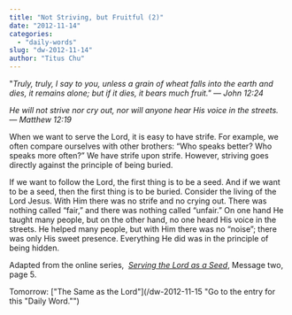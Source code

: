 ```yaml
---
title: "Not Striving, but Fruitful (2)"
date: "2012-11-14"
categories: 
  - "daily-words"
slug: "dw-2012-11-14"
author: "Titus Chu"
---
```


"_Truly, truly, I say to you, unless a grain of wheat falls into the earth and dies, it remains alone; but if it dies, it bears much fruit." — John 12:24_

_He will not strive nor cry out, nor will anyone hear His voice in the streets._ _— Matthew 12:19_

When we want to serve the Lord, it is easy to have strife. For example, we often compare ourselves with other brothers: “Who speaks better? Who speaks more often?” We have strife upon strife. However, striving goes directly against the principle of being buried.

If we want to follow the Lord, the first thing is to be a seed. And if we want to be a seed, then the first thing is to be buried. Consider the living of the Lord Jesus. With Him there was no strife and no crying out. There was nothing called “fair,” and there was nothing called “unfair.” On one hand He taught many people, but on the other hand, no one heard His voice in the streets. He helped many people, but with Him there was no “noise”; there was only His sweet presence. Everything He did was in the principle of being hidden.

Adapted from the online series,  _[Serving the Lord as a Seed](/articles-serving-0007 "Go to the listing for this series of articles.")_, Message two, page 5.

Tomorrow: ["The Same as the Lord"](/dw-2012-11-15 "Go to the entry for this "Daily Word."")
